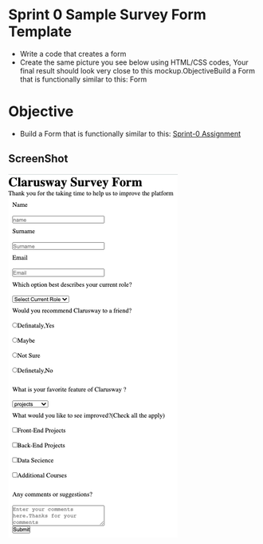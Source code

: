 # Sprint 0 Sample Survey Form Template

- Write a code that creates a form
- Create the same picture you see below using HTML/CSS codes, Your final result should look very close to this mockup.ObjectiveBuild a Form that is functionally similar to this: Form

# Objective

- Build a Form that is functionally similar to this: [Sprint-0 Assignment](https://code-code-team.github.io/Sprint0-Survey-Form/)



## ScreenShot

![ScreenShot of SurveyForm](./images/Screen%20Shot%202020-10-16%20at%2014.55.03.png)


  
